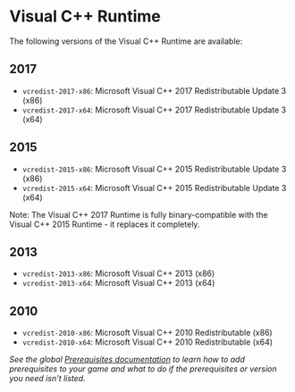 
# Visual C++ Runtime

The following versions of the Visual C++ Runtime are available:

## 2017

  * `vcredist-2017-x86`: Microsoft Visual C++ 2017 Redistributable Update 3 (x86)
  * `vcredist-2017-x64`: Microsoft Visual C++ 2017 Redistributable Update 3 (x64)

## 2015

  * `vcredist-2015-x86`: Microsoft Visual C++ 2015 Redistributable Update 3 (x86)
  * `vcredist-2015-x64`: Microsoft Visual C++ 2015 Redistributable Update 3 (x64)

Note: The Visual C++ 2017 Runtime is fully binary-compatible with the Visual
C++ 2015 Runtime - it replaces it completely.

## 2013

  * `vcredist-2013-x86`: Microsoft Visual C++ 2013 (x86)
  * `vcredist-2013-x64`: Microsoft Visual C++ 2013 (x64)

## 2010

  * `vcredist-2010-x86`: Microsoft Visual C++ 2010 Redistributable (x86)
  * `vcredist-2010-x64`: Microsoft Visual C++ 2010 Redistributable (x64)

*See the global [Prerequisites documentation](./README.md) to learn how to add prerequisites to your game and what to do if the prerequisites or version you need isn't listed.*
